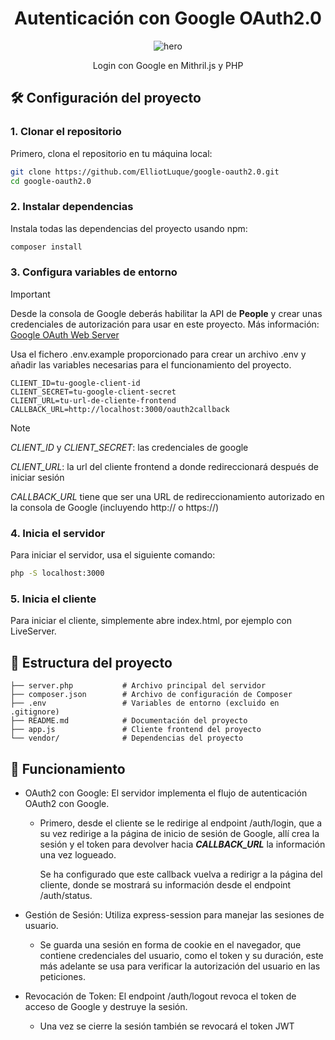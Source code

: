 <div align="center">
  
  # Autenticación con Google OAuth2.0
  
   ![hero]

   Login con Google en Mithril.js y PHP
   
</div>

## 🛠️ Configuración del proyecto

### 1. Clonar el repositorio

Primero, clona el repositorio en tu máquina local:

```bash
git clone https://github.com/ElliotLuque/google-oauth2.0.git
cd google-oauth2.0
```

### 2. Instalar dependencias

Instala todas las dependencias del proyecto usando npm:

```bash
composer install
```

### 3. Configura variables de entorno

> [!IMPORTANT]
> Desde la consola de Google deberás habilitar la API de **People** y crear unas credenciales de autorización para usar en este proyecto. Más información: [Google OAuth Web Server](https://developers.google.com/identity/protocols/oauth2/web-server?hl=es-419)

Usa el fichero .env.example proporcionado para crear un archivo .env y añadir las variables necesarias para el funcionamiento del proyecto.

 
```env
CLIENT_ID=tu-google-client-id
CLIENT_SECRET=tu-google-client-secret
CLIENT_URL=tu-url-de-cliente-frontend
CALLBACK_URL=http://localhost:3000/oauth2callback
```
> [!NOTE]
> *CLIENT_ID* y *CLIENT_SECRET*: las credenciales de google
>
> *CLIENT_URL*: la url del cliente frontend a donde redireccionará después de iniciar sesión
>
> *CALLBACK_URL* tiene que ser una URL de redireccionamiento autorizado en la consola de Google (incluyendo http:// o https://)
> 


### 4. Inicia el servidor

Para iniciar el servidor, usa el siguiente comando:

```bash
php -S localhost:3000
```

### 5. Inicia el cliente

Para iniciar el cliente, simplemente abre index.html, por ejemplo con LiveServer.

## 📁 Estructura del proyecto

```plaintext
├── server.php           # Archivo principal del servidor
├── composer.json        # Archivo de configuración de Composer
├── .env                 # Variables de entorno (excluido en .gitignore)
├── README.md            # Documentación del proyecto
├── app.js               # Cliente frontend del proyecto
└── vendor/              # Dependencias del proyecto
```

## 🚀 Funcionamiento

- OAuth2 con Google: El servidor implementa el flujo de autenticación OAuth2 con Google.
  - Primero, desde el cliente se le redirige al endpoint /auth/login, que a su vez redirige a la página de inicio de sesión de Google, allí crea la sesión y el token para devolver hacia ***CALLBACK_URL*** la información una vez logueado.

    Se ha configurado que este callback vuelva a redirigr a la página del cliente, donde se mostrará su información desde el endpoint /auth/status.
    
- Gestión de Sesión: Utiliza express-session para manejar las sesiones de usuario.
  - Se guarda una sesión en forma de cookie en el navegador, que contiene credenciales del usuario, como el token y su duración, este más adelante se usa para verificar la autorización del usuario en las peticiones.
    
- Revocación de Token: El endpoint /auth/logout revoca el token de acceso de Google y destruye la sesión.
  - Una vez se cierre la sesión también se revocará el token JWT

 [hero]: https://www.google.es/images/branding/googlelogo/2x/googlelogo_color_160x56dp.png
